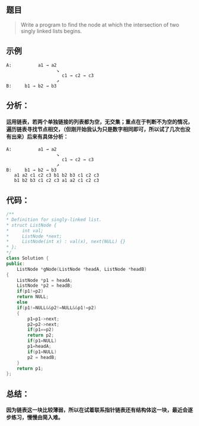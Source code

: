 ## 题目  
 > Write a program to find the node at which the intersection of two singly linked lists begins.
  
## 示例 

``` 
A:          a1 → a2
                   ↘
                     c1 → c2 → c3
                   ↗            
B:     b1 → b2 → b3
```

## 分析：

#### 运用链表，若两个单独链接的列表都为空，无交集；重点在于判断不为空的情况，遍历链表寻找节点相交，（但刚开始我认为只是数字相同即可，所以试了几次也没有出来）后来有具体分析：
```
A:          a1 → a2
                   ↘
                     c1 → c2 → c3
                   ↗            
B:     b1 → b2 → b3
   a1 a2 c1 c2 c3 b1 b2 b3 c1 c2 c3
   b1 b2 b3 c1 c2 c3 a1 a2 c1 c2 c3
```
## 代码：
```C++
/**
* Definition for singly-linked list.
* struct ListNode {
*     int val;
*     ListNode *next;
*     ListNode(int x) : val(x), next(NULL) {}
* };
*/
class Solution {
public:
    ListNode *gNode(ListNode *headA, ListNode *headB) 
{
    ListNode *p1 = headA;
    ListNode *p2 = headB;
    if(p1!=p2)
    return NULL;
    else
    if(p1!=NULL&&p2!=NULL&&p1!=p2)
    {
    	p1=p1->next;
    	p2=p2->next;
    	if(p1==p2)
    	return p2;
    	if(p1=NULL)
    	p1=headA;
    	if(p1=NULL)
    	p2 = headB;
    }
    return p1;
};
```
## 总结：
#### 因为链表这一块比较薄弱，所以在试着联系指针链表还有结构体这一块，最近会逐步练习，慢慢由简入难。
